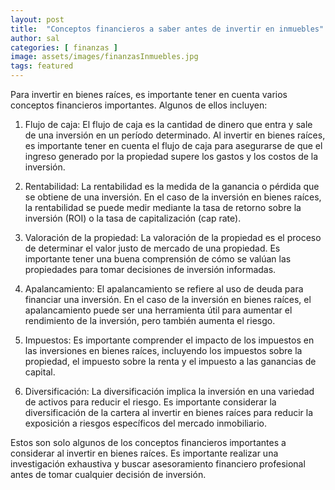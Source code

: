 ```yaml
---
layout: post
title:  "Conceptos financieros a saber antes de invertir en inmuebles"
author: sal
categories: [ finanzas ]
image: assets/images/finanzasInmuebles.jpg
tags: featured
---
```

Para invertir en bienes raíces, es importante tener en cuenta varios conceptos financieros importantes. Algunos de ellos incluyen:

1. Flujo de caja: El flujo de caja es la cantidad de dinero que entra y sale de una inversión en un período determinado. Al invertir en bienes raíces, es importante tener en cuenta el flujo de caja para asegurarse de que el ingreso generado por la propiedad supere los gastos y los costos de la inversión.

2. Rentabilidad: La rentabilidad es la medida de la ganancia o pérdida que se obtiene de una inversión. En el caso de la inversión en bienes raíces, la rentabilidad se puede medir mediante la tasa de retorno sobre la inversión (ROI) o la tasa de capitalización (cap rate).

3. Valoración de la propiedad: La valoración de la propiedad es el proceso de determinar el valor justo de mercado de una propiedad. Es importante tener una buena comprensión de cómo se valúan las propiedades para tomar decisiones de inversión informadas.

4. Apalancamiento: El apalancamiento se refiere al uso de deuda para financiar una inversión. En el caso de la inversión en bienes raíces, el apalancamiento puede ser una herramienta útil para aumentar el rendimiento de la inversión, pero también aumenta el riesgo.

5. Impuestos: Es importante comprender el impacto de los impuestos en las inversiones en bienes raíces, incluyendo los impuestos sobre la propiedad, el impuesto sobre la renta y el impuesto a las ganancias de capital.

6. Diversificación: La diversificación implica la inversión en una variedad de activos para reducir el riesgo. Es importante considerar la diversificación de la cartera al invertir en bienes raíces para reducir la exposición a riesgos específicos del mercado inmobiliario.

Estos son solo algunos de los conceptos financieros importantes a considerar al invertir en bienes raíces. Es importante realizar una investigación exhaustiva y buscar asesoramiento financiero profesional antes de tomar cualquier decisión de inversión.
